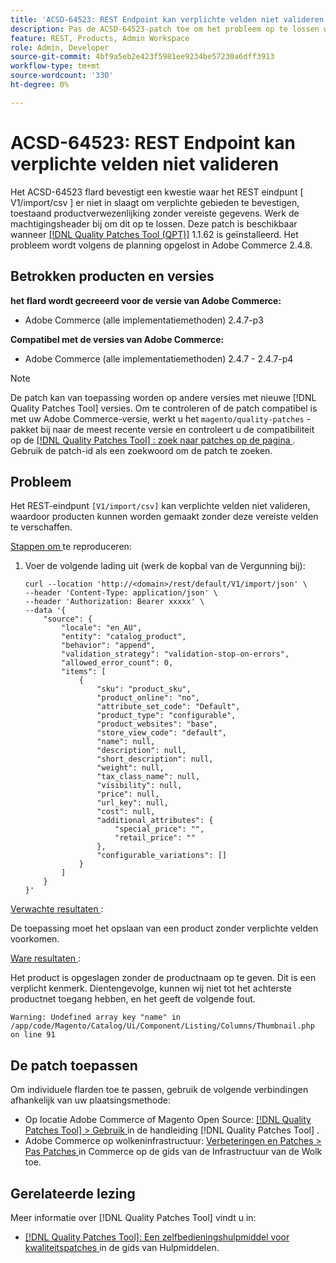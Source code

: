 ```yaml
---
title: 'ACSD-64523: REST Endpoint kan verplichte velden niet valideren'
description: Pas de ACSD-64523-patch toe om het probleem op te lossen waarbij het REST-eindpunt &grave;[V1/import/csv]' de verplichte velden niet valideert, zodat producten kunnen worden gemaakt zonder de verplichte velden in te vullen.
feature: REST, Products, Admin Workspace
role: Admin, Developer
source-git-commit: 4bf9a5eb2e423f5981ee9234be57230a6dff3913
workflow-type: tm+mt
source-wordcount: '330'
ht-degree: 0%

---
```



# ACSD-64523: REST Endpoint kan verplichte velden niet valideren

Het ACSD-64523 flard bevestigt een kwestie waar het REST eindpunt [ V1/import/csv ] er niet in slaagt om verplichte gebieden te bevestigen, toestaand productverwezenlijking zonder vereiste gegevens. Werk de machtigingsheader bij om dit op te lossen. Deze patch is beschikbaar wanneer [[!DNL Quality Patches Tool (QPT)]](/help/tools/quality-patches-tool/quality-patches-tool-to-self-serve-quality-patches.md) 1.1.62 is geïnstalleerd. Het probleem wordt volgens de planning opgelost in Adobe Commerce 2.4.8.

## Betrokken producten en versies

**het flard wordt gecreeerd voor de versie van Adobe Commerce:**

* Adobe Commerce (alle implementatiemethoden) 2.4.7-p3

**Compatibel met de versies van Adobe Commerce:**

* Adobe Commerce (alle implementatiemethoden) 2.4.7 - 2.4.7-p4

>[!NOTE]
>
>De patch kan van toepassing worden op andere versies met nieuwe [!DNL Quality Patches Tool] versies. Om te controleren of de patch compatibel is met uw Adobe Commerce-versie, werkt u het `magento/quality-patches` -pakket bij naar de meest recente versie en controleert u de compatibiliteit op de [[!DNL Quality Patches Tool] : zoek naar patches op de pagina ](https://experienceleague.adobe.com/tools/commerce-quality-patches/index.html) . Gebruik de patch-id als een zoekwoord om de patch te zoeken.

## Probleem

Het REST-eindpunt `[V1/import/csv]` kan verplichte velden niet valideren, waardoor producten kunnen worden gemaakt zonder deze vereiste velden te verschaffen.

<u> Stappen om </u> te reproduceren:

1. Voer de volgende lading uit (werk de kopbal van de Vergunning bij):

   ```
   curl --location 'http://<domain>/rest/default/V1/import/json' \
   --header 'Content-Type: application/json' \
   --header 'Authorization: Bearer xxxxx' \
   --data '{
       "source": {
           "locale": "en_AU",
           "entity": "catalog_product",
           "behavior": "append",
           "validation_strategy": "validation-stop-on-errors",
           "allowed_error_count": 0,
           "items": [
               {
                   "sku": "product_sku",
                   "product_online": "no",
                   "attribute_set_code": "Default",
                   "product_type": "configurable",
                   "product_websites": "base",
                   "store_view_code": "default",
                   "name": null,
                   "description": null,
                   "short_description": null,
                   "weight": null,
                   "tax_class_name": null,
                   "visibility": null,
                   "price": null,
                   "url_key": null,
                   "cost": null,
                   "additional_attributes": {
                       "special_price": "",
                       "retail_price": ""
                   },
                   "configurable_variations": []
               }
           ]
       }
   }'
   ```

<u> Verwachte resultaten </u>:

De toepassing moet het opslaan van een product zonder verplichte velden voorkomen.

<u> Ware resultaten </u>:

Het product is opgeslagen zonder de productnaam op te geven. Dit is een verplicht kenmerk. Dientengevolge, kunnen wij niet tot het achterste productnet toegang hebben, en het geeft de volgende fout.

`Warning: Undefined array key "name" in /app/code/Magento/Catalog/Ui/Component/Listing/Columns/Thumbnail.php on line 91`

## De patch toepassen

Om individuele flarden toe te passen, gebruik de volgende verbindingen afhankelijk van uw plaatsingsmethode:

* Op locatie Adobe Commerce of Magento Open Source: [[!DNL Quality Patches Tool] > Gebruik ](/help/tools/quality-patches-tool/usage.md) in de handleiding [!DNL Quality Patches Tool] .
* Adobe Commerce op wolkeninfrastructuur: [ Verbeteringen en Patches > Pas Patches ](https://experienceleague.adobe.com/docs/commerce-cloud-service/user-guide/develop/upgrade/apply-patches.html) in Commerce op de gids van de Infrastructuur van de Wolk toe.

## Gerelateerde lezing

Meer informatie over [!DNL Quality Patches Tool] vindt u in:

* [[!DNL Quality Patches Tool]: Een zelfbedieningshulpmiddel voor kwaliteitspatches ](/help/tools/quality-patches-tool/quality-patches-tool-to-self-serve-quality-patches.md) in de gids van Hulpmiddelen.
